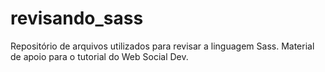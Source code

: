 # revisando_sass
Repositório de arquivos utilizados para revisar a linguagem Sass. Material de apoio para o tutorial do Web Social Dev.
